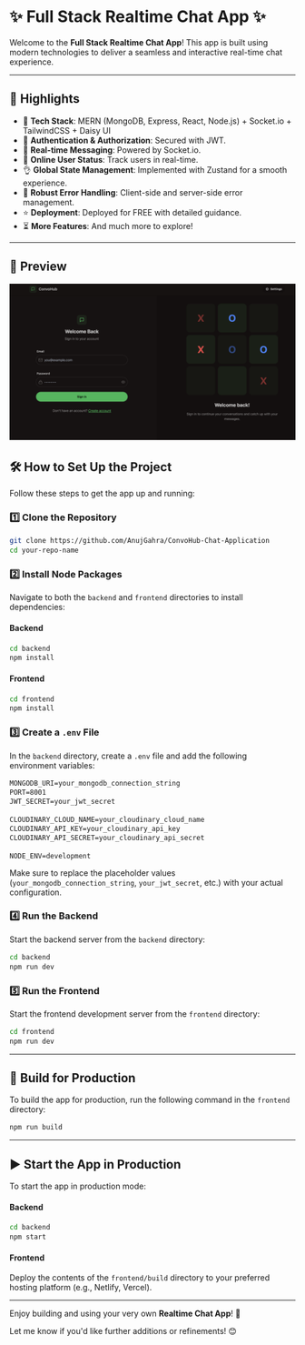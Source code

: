 

# ✨ Full Stack Realtime Chat App ✨


Welcome to the **Full Stack Realtime Chat App**! This app is built using modern technologies to deliver a seamless and interactive real-time chat experience.

---

## 🚀 Highlights

- 🌟 **Tech Stack**: MERN (MongoDB, Express, React, Node.js) + Socket.io + TailwindCSS + Daisy UI  
- 🎃 **Authentication & Authorization**: Secured with JWT.  
- 👾 **Real-time Messaging**: Powered by Socket.io.  
- 🚦 **Online User Status**: Track users in real-time.  
- 👌 **Global State Management**: Implemented with Zustand for a smooth experience.  
- 🐞 **Robust Error Handling**: Client-side and server-side error management.  
- ⭐ **Deployment**: Deployed for FREE with detailed guidance.  
- ⏳ **More Features**: And much more to explore!  

---

## 📸 Preview

![convoHub Chat WebApp](OverView.png)

## 🛠️ How to Set Up the Project

Follow these steps to get the app up and running:

### 1️⃣ Clone the Repository

```bash
git clone https://github.com/AnujGahra/ConvoHub-Chat-Application
cd your-repo-name
```

### 2️⃣ Install Node Packages

Navigate to both the `backend` and `frontend` directories to install dependencies:

#### Backend

```bash
cd backend
npm install
```

#### Frontend

```bash
cd frontend
npm install
```

### 3️⃣ Create a `.env` File

In the `backend` directory, create a `.env` file and add the following environment variables:

```env
MONGODB_URI=your_mongodb_connection_string
PORT=8001
JWT_SECRET=your_jwt_secret

CLOUDINARY_CLOUD_NAME=your_cloudinary_cloud_name
CLOUDINARY_API_KEY=your_cloudinary_api_key
CLOUDINARY_API_SECRET=your_cloudinary_api_secret

NODE_ENV=development
```

Make sure to replace the placeholder values (`your_mongodb_connection_string`, `your_jwt_secret`, etc.) with your actual configuration.

### 4️⃣ Run the Backend

Start the backend server from the `backend` directory:

```bash
cd backend
npm run dev
```

### 5️⃣ Run the Frontend

Start the frontend development server from the `frontend` directory:

```bash
cd frontend
npm run dev
```

---

## 🚀 Build for Production

To build the app for production, run the following command in the `frontend` directory:

```bash
npm run build
```

---

## ▶️ Start the App in Production

To start the app in production mode:

#### Backend

```bash
cd backend
npm start
```

#### Frontend

Deploy the contents of the `frontend/build` directory to your preferred hosting platform (e.g., Netlify, Vercel).

---

Enjoy building and using your very own **Realtime Chat App**! 🚀

Let me know if you'd like further additions or refinements! 😊

